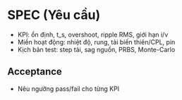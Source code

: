 # SPEC (Yêu cầu)
- KPI: ổn định, t_s, overshoot, ripple RMS, giới hạn i/v
- Miền hoạt động: nhiệt độ, rung, tải biến thiên/CPL, pin
- Kịch bản test: step tải, sag nguồn, PRBS, Monte-Carlo

## Acceptance
- Nêu ngưỡng pass/fail cho từng KPI
